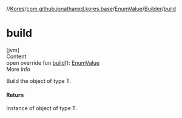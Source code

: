 //[Kores](../../../index.md)/[com.github.jonathanxd.kores.base](../../index.md)/[EnumValue](../index.md)/[Builder](index.md)/[build](build.md)



# build  
[jvm]  
Content  
open override fun [build](build.md)(): [EnumValue](../index.md)  
More info  


Build the object of type T.



#### Return  


Instance of object of type T.

  




